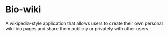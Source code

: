 # Bio-wiki

A wikipedia-style application that allows users to create their own personal wiki-bio pages and share them publicly or privately with other users.